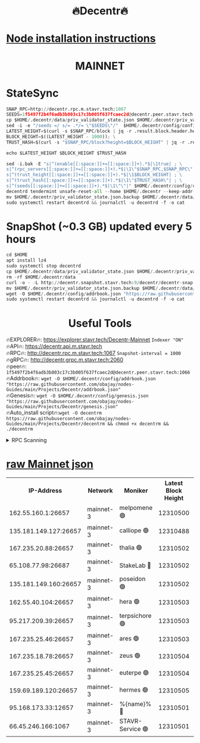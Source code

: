 <h1 align="center"> 🔥Decentr🔥</h1>

[Node installation instructions](https://github.com/obajay/nodes-Guides/tree/main/Projects/Decentr)
=
<h1 align="center"> MAINNET</h1>

# StateSync
```python
SNAP_RPC=http://decentr.rpc.m.stavr.tech:1067
SEEDS=1f5497f2b4f6adb3b803c17c3b005f637fcaec2d@decentr.peer.stavr.tech:1066
cp $HOME/.decentr/data/priv_validator_state.json $HOME/.decentr/priv_validator_state.json.backup
sed -i -e "/seeds =/ s/= .*/= \"$SEEDS\"/"  $HOME/.decentr/config/config.toml
LATEST_HEIGHT=$(curl -s $SNAP_RPC/block | jq -r .result.block.header.height); \
BLOCK_HEIGHT=$((LATEST_HEIGHT - 1000)); \
TRUST_HASH=$(curl -s "$SNAP_RPC/block?height=$BLOCK_HEIGHT" | jq -r .result.block_id.hash)

echo $LATEST_HEIGHT $BLOCK_HEIGHT $TRUST_HASH

sed -i.bak -E "s|^(enable[[:space:]]+=[[:space:]]+).*$|\1true| ; \
s|^(rpc_servers[[:space:]]+=[[:space:]]+).*$|\1\"$SNAP_RPC,$SNAP_RPC\"| ; \
s|^(trust_height[[:space:]]+=[[:space:]]+).*$|\1$BLOCK_HEIGHT| ; \
s|^(trust_hash[[:space:]]+=[[:space:]]+).*$|\1\"$TRUST_HASH\"| ; \
s|^(seeds[[:space:]]+=[[:space:]]+).*$|\1\"\"|" $HOME/.decentr/config/config.toml
decentrd tendermint unsafe-reset-all --home $HOME/.decentr --keep-addr-book
mv $HOME/.decentr/priv_validator_state.json.backup $HOME/.decentr/data/priv_validator_state.json
sudo systemctl restart decentrd && journalctl -u decentrd -f -o cat
```
# SnapShot (~0.3 GB) updated every 5 hours
```python
cd $HOME
apt install lz4
sudo systemctl stop decentrd
cp $HOME/.decentr/data/priv_validator_state.json $HOME/.decentr/priv_validator_state.json.backup
rm -rf $HOME/.decentr/data
curl -o - -L http://decentr.snapshot.stavr.tech:9/decentr/decentr-snap.tar.lz4 | lz4 -c -d - | tar -x -C $HOME/.decentr --strip-components 2
mv $HOME/.decentr/priv_validator_state.json.backup $HOME/.decentr/data/priv_validator_state.json
wget -O $HOME/.decentr/config/addrbook.json "https://raw.githubusercontent.com/obajay/nodes-Guides/main/Projects/Decentr/addrbook.json"
sudo systemctl restart decentrd && journalctl -u decentrd -f -o cat
```

 <h1 align="center"> Useful Tools</h1>

🔥EXPLORER🔥:     https://explorer.stavr.tech/Decentr-Mainnet        `Indexer "ON"` \
🔥API🔥:          https://decentr.api.m.stavr.tech \
🔥RPC🔥:          http://decentr.rpc.m.stavr.tech:1067              `Snapshot-interval = 1000` \
🔥gRPC🔥:         http://decentr.grpc.m.stavr.tech:2060 \
🔥peer🔥:         `1f5497f2b4f6adb3b803c17c3b005f637fcaec2d@decentr.peer.stavr.tech:1066` \
🔥Addrbook🔥:  `wget -O $HOME/.decentr/config/addrbook.json "https://raw.githubusercontent.com/obajay/nodes-Guides/main/Projects/Decentr/addrbook.json"` \
🔥Genesis🔥:  `wget -O $HOME/.decentr/config/genesis.json "https://raw.githubusercontent.com/obajay/nodes-Guides/main/Projects/Decentr/genesis.json"` \
🔥Auto_install script🔥:`wget -O decentrm https://raw.githubusercontent.com/obajay/nodes-Guides/main/Projects/Decentr/decentrm && chmod +x decentrm && ./decentrm`

<details>
<summary>RPC Scanning</summary>

<h2 align="center"> We scan nodes in real time every 4 hours. And we provide the final result of RPC endpoints.
We cannot influence the operation of these nodes in any way. </h2>


```python
If Voting Power is higher than 0 --> then the Node is a validator of the network and may be subject to attack and be a potential threat to the chain.
```
```python
We marked such validators with a red symbol
```

</details>

[raw Mainnet json](https://rpc-check.decentrm.stavr.tech/decentrm/rpc-decentrm-result.json)
=



<table><tr><th>IP-Address</th><th>Network</th><th>Moniker</th><th>Latest Block Height</th><th>Earliest Block Height</th><th>Catching Up</th><th>Tx Index</th><th>Voting Power</th><th>Scan Time</th></tr><tr><td>162.55.160.1:26657</td><td>mainnet-3</td><td>melpomene 🟢</td><td>12310500</td><td>1688950</td><td>False</td><td>on</td><td>0</td><td>2024-01-06T21:53:38.521043787UTC</td></tr><tr><td>135.181.149.127:26657</td><td>mainnet-3</td><td>calliope 🟢</td><td>12310488</td><td>1688950</td><td>False</td><td>on</td><td>0</td><td>2024-01-06T21:53:40.913080236UTC</td></tr><tr><td>167.235.20.88:26657</td><td>mainnet-3</td><td>thalia 🟢</td><td>12310502</td><td>1688950</td><td>False</td><td>on</td><td>0</td><td>2024-01-06T21:53:46.396586459UTC</td></tr><tr><td>65.108.77.98:26687</td><td>mainnet-3</td><td>StakeLab 🔴</td><td>12310502</td><td>1688950</td><td>False</td><td>on</td><td>5441103</td><td>2024-01-06T21:53:46.719401786UTC</td></tr><tr><td>135.181.149.160:26657</td><td>mainnet-3</td><td>poseidon 🟢</td><td>12310502</td><td>1688950</td><td>False</td><td>on</td><td>0</td><td>2024-01-06T21:53:49.437685512UTC</td></tr><tr><td>162.55.40.104:26657</td><td>mainnet-3</td><td>hera 🟢</td><td>12310503</td><td>1688950</td><td>False</td><td>on</td><td>0</td><td>2024-01-06T21:53:51.713947762UTC</td></tr><tr><td>95.217.209.39:26657</td><td>mainnet-3</td><td>terpsichore 🟢</td><td>12310503</td><td>1688950</td><td>False</td><td>on</td><td>0</td><td>2024-01-06T21:53:54.128380711UTC</td></tr><tr><td>167.235.25.46:26657</td><td>mainnet-3</td><td>ares 🟢</td><td>12310503</td><td>1688950</td><td>False</td><td>on</td><td>0</td><td>2024-01-06T21:53:56.404776829UTC</td></tr><tr><td>167.235.18.78:26657</td><td>mainnet-3</td><td>zeus 🟢</td><td>12310504</td><td>1688950</td><td>False</td><td>on</td><td>0</td><td>2024-01-06T21:53:58.760400595UTC</td></tr><tr><td>167.235.25.45:26657</td><td>mainnet-3</td><td>euterpe 🟢</td><td>12310504</td><td>1688950</td><td>False</td><td>on</td><td>0</td><td>2024-01-06T21:54:01.048873462UTC</td></tr><tr><td>159.69.189.120:26657</td><td>mainnet-3</td><td>hermes 🟢</td><td>12310505</td><td>1688950</td><td>False</td><td>on</td><td>0</td><td>2024-01-06T21:54:03.371652140UTC</td></tr><tr><td>95.168.173.33:12657</td><td>mainnet-3</td><td>%{name}% 🔴</td><td>12310501</td><td>8964001</td><td>False</td><td>on</td><td>4174334</td><td>2024-01-06T21:53:42.067569007UTC</td></tr><tr><td>66.45.246.166:1067</td><td>mainnet-3</td><td>STAVR-Service 🟢</td><td>12310501</td><td>12308001</td><td>False</td><td>on</td><td>0</td><td>2024-01-06T21:53:41.476938471UTC</td></tr></table>
